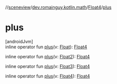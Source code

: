 //[sceneview](../../../index.md)/[dev.romainguy.kotlin.math](../index.md)/[Float4](index.md)/[plus](plus.md)

# plus

[androidJvm]\
inline operator fun [plus](plus.md)(v: [Float](https://kotlinlang.org/api/latest/jvm/stdlib/kotlin/-float/index.html)): [Float4](index.md)

inline operator fun [plus](plus.md)(v: [Float2](../-float2/index.md)): [Float4](index.md)

inline operator fun [plus](plus.md)(v: [Float3](../-float3/index.md)): [Float4](index.md)

inline operator fun [plus](plus.md)(v: [Float4](index.md)): [Float4](index.md)
